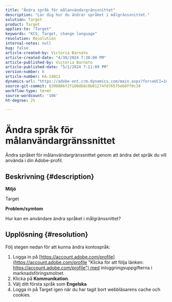 ```yaml
---
title: "Ändra språk för målanvändargränssnittet"
description: "Lär dig hur du ändrar språket i målgränssnittet."
solution: Target
product: Target
applies-to: "Target"
keywords: "KCS, Target, change language"
resolution: Resolution
internal-notes: null
bug: false
article-created-by: Victoria Barnato
article-created-date: "4/30/2024 7:38:00 PM"
article-published-by: Victoria Barnato
article-published-date: "5/1/2024 7:11:09 PM"
version-number: 6
article-number: KA-14011
dynamics-url: "https://adobe-ent.crm.dynamics.com/main.aspx?forceUCI=1&pagetype=entityrecord&etn=knowledgearticle&id=c74b8625-2907-ef11-9f8a-6045bd0a08d9"
source-git-commit: 8398886f2f100d68c0b01274fd76575e60ff0c39
workflow-type: tm+mt
source-wordcount: '106'
ht-degree: 2%

---
```


# Ändra språk för målanvändargränssnittet


Ändra språket för målanvändargränssnittet genom att ändra det språk du vill använda i din Adobe-profil.

## Beskrivning {#description}


<b>Miljö</b>

Target



<b>Problem/symtom</b>

Hur kan en användare ändra språket i målgränssnittet?


## Upplösning {#resolution}




Följ stegen nedan för att kunna ändra kontospråk:

1. Logga in på [https://account.adobe.com/profile](https://account.adobe.com/profile "Klicka för att följa länken: https://account.adobe.com/profile") med inloggningsuppgifterna i marknadsföringsmolnet.
2. Klicka på <b>Kommunikation</b>.
3. Välj ditt första språk som <b>Engelska</b>
4. Logga in på Target igen när du har tagit bort webbläsarens cache och cookies.



